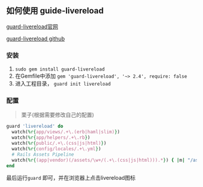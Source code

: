 ## 如何使用 guide-livereload

[guard-livereload官网](https://rubygems.org/gems/guard-livereload)

[guard-livereload github](https://github.com/guard/guard-livereload)


### 安装

1. `sudo gem install guard-livereload`
2. 在Gemfile中添加 `gem 'guard-livereload', '~> 2.4', require: false`
3. 进入工程目录， `guard init livereload`


### 配置

> 栗子(根据需要修改自己的配置)

```ruby
guard 'livereload' do
  watch(%r{app/views/.+\.(erb|haml|slim)})
  watch(%r{app/helpers/.+\.rb})
  watch(%r{public/.+\.(css|js|html)})
  watch(%r{config/locales/.+\.yml})
  # Rails Assets Pipeline
  watch(%r{(app|vendor)(/assets/\w+/(.+\.(css|js|html))).*}) { |m| "/assets/#{m[3]}" }
end
```

最后运行`guard` 即可，并在浏览器上点击livereload图标